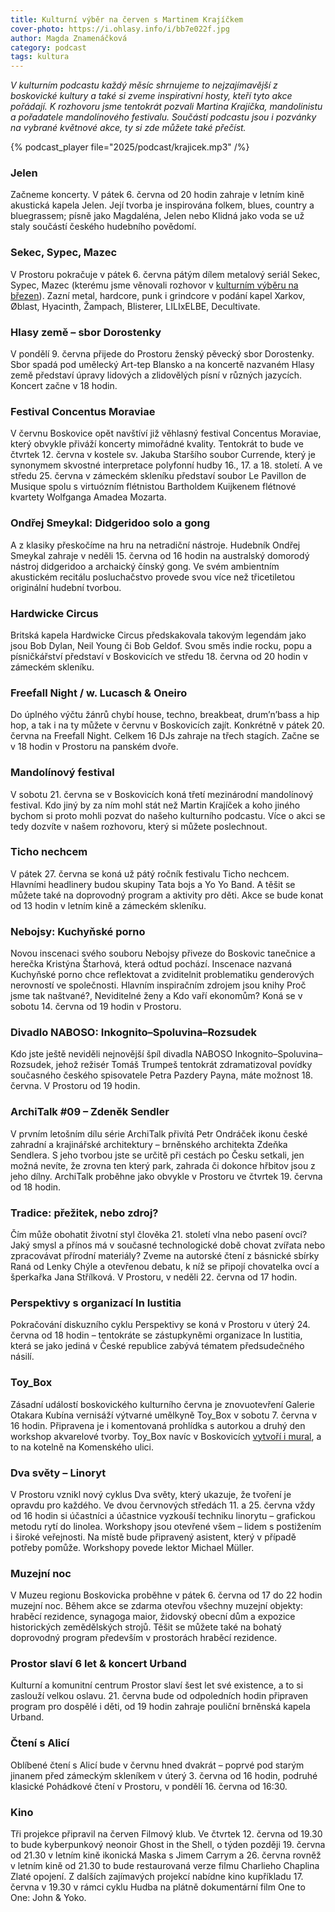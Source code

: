 ```yaml
---
title: Kulturní výběr na červen s Martinem Krajíčkem
cover-photo: https://i.ohlasy.info/i/bb7e022f.jpg
author: Magda Znamenáčková
category: podcast
tags: kultura
---
```


*V kulturním podcastu každý měsíc shrnujeme to nejzajímavější z boskovické kultury a také si zveme inspirativní hosty, kteří tyto akce pořádají. K rozhovoru jsme tentokrát pozvali Martina Krajíčka, mandolinistu a pořadatele mandolínového festivalu. Součástí podcastu jsou i pozvánky na vybrané květnové akce, ty si zde můžete také přečíst.*

{% podcast_player file="2025/podcast/krajicek.mp3" /%}

### Jelen

Začneme koncerty. V pátek 6\. června od 20 hodin zahraje v letním kině akustická kapela Jelen. Její tvorba je inspirována folkem, blues, country a bluegrassem; písně jako Magdaléna, Jelen nebo Klidná jako voda se už staly součástí českého hudebního povědomí. 

### Sekec, Sypec, Mazec

V Prostoru pokračuje v pátek 6\. června pátým dílem metalový seriál Sekec, Sypec, Mazec (kterému jsme věnovali rozhovor v [kulturním výběru na březen](https://ohlasy.info/clanky/2025/03/kultura.html)). Zazní metal, hardcore, punk i grindcore v podání kapel Xarkov, Øblast, Hyacinth, Žampach, Blisterer, LILIxELBE, Decultivate.

### Hlasy země – sbor Dorostenky

V pondělí 9\. června přijede do Prostoru ženský pěvecký sbor Dorostenky. Sbor spadá pod umělecký Art-tep Blansko a na koncertě nazvaném Hlasy země představí úpravy lidových a zlidovělých písní v různých jazycích. Koncert začne v 18 hodin. 

### Festival Concentus Moraviae

V červnu Boskovice opět navštíví již věhlasný festival Concentus Moraviae, který obvykle přiváží koncerty mimořádné kvality. Tentokrát to bude ve čtvrtek 12\. června v kostele sv. Jakuba Staršího soubor Currende, který je synonymem skvostné interpretace polyfonní hudby 16., 17\. a 18\. století. A ve středu 25\. června v zámeckém skleníku představí soubor Le Pavillon de Musique spolu s virtuózním flétnistou Bartholdem Kuijkenem flétnové kvartety Wolfganga Amadea Mozarta.

### Ondřej Smeykal: Didgeridoo solo a gong

A z klasiky přeskočíme na hru na netradiční nástroje. Hudebník Ondřej Smeykal zahraje v neděli 15\. června od 16 hodin na australský domorodý nástroj didgeridoo a archaický čínský gong. Ve svém ambientním akustickém recitálu posluchačstvo provede svou více než třicetiletou originální hudební tvorbou.

### Hardwicke Circus

Britská kapela Hardwicke Circus předskakovala takovým legendám jako jsou Bob Dylan, Neil Young či Bob Geldof. Svou směs indie rocku, popu a písničkářství představí v Boskovicích ve středu 18\. června od 20 hodin v zámeckém skleníku.

### Freefall Night / w. Lucasch & Oneiro

Do úplného výčtu žánrů chybí house, techno, breakbeat, drum’n’bass a hip hop, a tak i na ty můžete v červnu v Boskovicích zajít. Konkrétně v pátek 20\. června na Freefall Night. Celkem 16 DJs zahraje na třech stagích. Začne se v 18 hodin v Prostoru na panském dvoře.

### Mandolínový festival

V sobotu 21\. června se v Boskovicích koná třetí mezinárodní mandolínový festival. Kdo jiný by za ním mohl stát než Martin Krajíček a koho jiného bychom si proto mohli pozvat do našeho kulturního podcastu. Více o akci se tedy dozvíte v našem rozhovoru, který si můžete poslechnout.

### Ticho nechcem

V pátek 27\. června se koná už pátý ročník festivalu Ticho nechcem. Hlavními headlinery budou skupiny Tata bojs a Yo Yo Band. A těšit se můžete také na doprovodný program a aktivity pro děti. Akce se bude konat od 13 hodin v letním kině a zámeckém skleníku.

### Nebojsy: Kuchyňské porno

Novou inscenaci svého souboru Nebojsy přiveze do Boskovic tanečnice a herečka Kristýna Štarhová, která odtud pochází. Inscenace nazvaná Kuchyňské porno chce reflektovat a zviditelnit problematiku genderových nerovností ve společnosti. Hlavním inspiračním zdrojem jsou knihy Proč jsme tak naštvané?, Neviditelné ženy a Kdo vaří ekonomům? Koná se v sobotu 14\. června od 19 hodin v Prostoru.

### Divadlo NABOSO: Inkognito–Spoluvina–Rozsudek

Kdo jste ještě neviděli nejnovější špíl divadla NABOSO Inkognito–Spoluvina–Rozsudek, jehož režisér Tomáš Trumpeš tentokrát zdramatizoval povídky současného českého spisovatele Petra Pazdery Payna, máte možnost 18\. června. V Prostoru od 19 hodin.

### ArchiTalk \#09 – Zdeněk Sendler

V prvním letošním dílu série ArchiTalk přivítá Petr Ondráček ikonu české zahradní a krajinářské architektury – brněnského architekta Zdeňka Sendlera. S jeho tvorbou jste se určitě při cestách po Česku setkali, jen možná nevíte, že zrovna ten který park, zahrada či dokonce hřbitov jsou z jeho dílny. ArchiTalk proběhne jako obvykle v Prostoru ve čtvrtek 19\. června od 18 hodin.

### Tradice: přežitek, nebo zdroj?

Čím může obohatit životní styl člověka 21\. století vlna nebo pasení ovcí? Jaký smysl a přínos má v současné technologické době chovat zvířata nebo zpracovávat přírodní materiály? Zveme na autorské čtení z básnické sbírky Raná od Lenky Chýle a otevřenou debatu, k níž se připojí chovatelka ovcí a šperkařka Jana Střílková. V Prostoru, v neděli 22\. června od 17 hodin.

### Perspektivy s organizací In Iustitia

Pokračování diskuzního cyklu Perspektivy se koná v Prostoru v úterý 24\. června od 18 hodin – tentokráte se zástupkyněmi organizace In Iustitia, která se jako jediná v České republice zabývá tématem předsudečného násilí.

### Toy\_Box

Zásadní událostí boskovického kulturního června je znovuotevření Galerie Otakara Kubína vernisáží výtvarné umělkyně Toy\_Box v sobotu 7\. června v 16 hodin. Připravena je i komentovaná prohlídka s autorkou a druhý den workshop akvarelové tvorby. Toy\_Box navíc v Boskovicích [vytvoří i mural](https://ohlasy.info/clanky/2025/04/toybox-mural.html), a to na kotelně na Komenského ulici.

### Dva světy – Linoryt

V Prostoru vznikl nový cyklus Dva světy, který ukazuje, že tvoření je opravdu pro každého. Ve dvou červnových středách 11\. a 25\. června vždy od 16 hodin si účastníci a účastnice vyzkouší techniku linorytu – grafickou metodu rytí do linolea. Workshopy jsou otevřené všem – lidem s postižením i široké veřejnosti. Na místě bude připravený asistent, který v případě potřeby pomůže. Workshopy povede lektor Michael Müller.

### Muzejní noc

V Muzeu regionu Boskovicka proběhne v pátek 6\. června od 17 do 22 hodin muzejní noc. Během akce se zdarma otevřou všechny muzejní objekty: hraběcí rezidence, synagoga maior, židovský obecní dům a expozice historických zemědělských strojů. Těšit se můžete také na bohatý doprovodný program především v prostorách hraběcí rezidence.

### Prostor slaví 6 let & koncert Urband

Kulturní a komunitní centrum Prostor slaví šest let své existence, a to si zaslouží velkou oslavu. 21\. června bude od odpoledních hodin připraven program pro dospělé i děti, od 19 hodin zahraje pouliční brněnská kapela Urband.

### Čtení s Alicí

Oblíbené čtení s Alicí bude v červnu hned dvakrát – poprvé pod starým jinanem před zámeckým skleníkem v úterý 3\. června od 16 hodin, podruhé klasické Pohádkové čtení v Prostoru, v pondělí 16\. června od 16:30.

### Kino

Tři projekce připravil na červen Filmový klub. Ve čtvrtek 12\. června od 19.30 to bude kyberpunkový neonoir Ghost in the Shell, o týden později 19\. června od 21.30 v letním kině ikonická Maska s Jimem Carrym a 26\. června rovněž v letním kině od 21.30 to bude restaurovaná verze filmu Charlieho Chaplina Zlaté opojení. Z dalších zajímavých projekcí nabídne kino kupříkladu 17\. června v 19.30 v rámci cyklu Hudba na plátně dokumentární film One to One: John & Yoko.